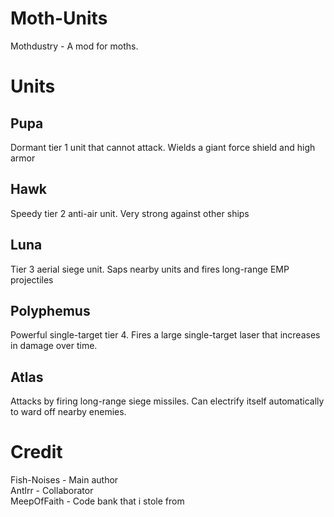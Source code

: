 # Moth-Units
Mothdustry - A mod for moths.
<h1>Units</h1>
<h2>Pupa</h2>
Dormant tier 1 unit that cannot attack. Wields a giant force shield and high armor
<h2>Hawk</h2>
Speedy tier 2 anti-air unit. Very strong against other ships
<h2>Luna</h2>
Tier 3 aerial siege unit. Saps nearby units and fires long-range EMP projectiles
<h2>Polyphemus</h2>
Powerful single-target tier 4. Fires a large single-target laser that increases in damage over time.
<h2>Atlas</h2>
Attacks by firing long-range siege missiles. Can electrify itself automatically to ward off nearby enemies.
<h1>Credit</h1>
Fish-Noises - Main author<br>
Antlrr - Collaborator<br>
MeepOfFaith - Code bank that i stole from

